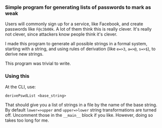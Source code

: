 ### Simple program for generating lists of passwords to mark as weak

Users will commonly sign up for a service, like Facebook, and create passwords like `F@c3b00k`. A lot of them think this is really clever. It's really not clever, since attackers know people think it's clever.

I made this program to generate all possible strings in a formal system, starting with a string, and using rules of derivation (like `e=>3`, `a=>@`, `s=>$`), to derive new strings.

This program was trivial to write.

### Using this

At the CLI, use:

    derivePswdList <base_string>

That should give you a list of strings in a file by the name of the base string. By default `lower=>upper` and `upper=>lower` string transformations are turned off. Uncomment those in the `__main__` block if you like. However, doing so takes too long for me.

